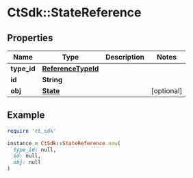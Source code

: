 # CtSdk::StateReference

## Properties

| Name | Type | Description | Notes |
| ---- | ---- | ----------- | ----- |
| **type_id** | [**ReferenceTypeId**](ReferenceTypeId.md) |  |  |
| **id** | **String** |  |  |
| **obj** | [**State**](State.md) |  | [optional] |

## Example

```ruby
require 'ct_sdk'

instance = CtSdk::StateReference.new(
  type_id: null,
  id: null,
  obj: null
)
```

